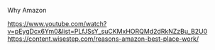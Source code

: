 Why Amazon

https://www.youtube.com/watch?v=pEygDcx6Ym0&list=PLfJSsY_suCKMxHORQMd2dRkNZzBu_B2U0
https://content.wisestep.com/reasons-amazon-best-place-work/
